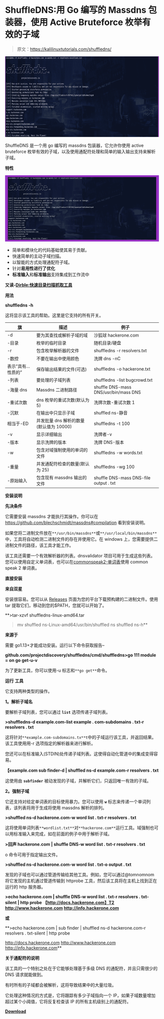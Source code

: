 # ShuffleDNS:用 Go 编写的 Massdns 包装器，使用 Active Bruteforce 枚举有效的子域

> 原文：<https://kalilinuxtutorials.com/shuffledns/>

[![ShuffleDNS : Wrapper Around Massdns Written In Go To Enumerate Valid Subdomains Using Active Bruteforce](img/39ce1a4c32802a690e190231df382ee3.png "ShuffleDNS : Wrapper Around Massdns Written In Go To Enumerate Valid Subdomains Using Active Bruteforce")](https://1.bp.blogspot.com/-oxkad2fGWDc/XnJe58lo5PI/AAAAAAAAFjo/IbUPoxMGIK4tN9IF67NlW0MVAgbf7Pk-QCLcBGAsYHQ/s1600/shuffledns-run%25281%2529.png)

ShuffleDNS 是一个用 go 编写的 massdns 包装器，它允许你使用 active bruteforce 枚举有效的子域，以及使用通配符处理和简单的输入输出支持来解析子域。

**特性**

![](img/4013c332eeccff6ac2a521f0e8a0a134.png)

*   简单和模块化的代码基础使其易于贡献。
*   快速简单的主动子域扫描。
*   以智能的方式处理通配符子域。
*   针对**易用性进行了优化**
*   **标准输入**和**标准输出**支持集成到工作流中

**又读-[Dirble:快速目录扫描抓取工具](https://kalilinuxtutorials.com/dirble/)**

**用法**

**shuffledns -h**

这将显示该工具的帮助。这里是它支持的所有开关。

| 旗 | 描述 | 例子 |
| --- | --- | --- |
| -d | 要为其查找或解析子域的域 | 沙狐球 hackerone.com |
| -目录 | 枚举的临时目录 | 随机目录/硬盘 |
| -r | 包含枚举解析器的文件 | shuffledns -r resolvers.txt |
| -数控 | 不要在输出中使用颜色 | 洗牌 dns -nC |
| 表示“具有…性质的” | 保存输出结果的文件(可选) | shuffledns -o hackerone.txt |
| -列表 | 要处理的子域列表 | shuffledns -list bugcrowd.txt |
| -海量 dns | Massdns 二进制路径 | shuffle DNS-mass DNS/usr/bin/mass DNS |
| -重试次数 | dns 枚举的重试次数(默认为 5) | 洗牌次数-重试次数 1 |
| -沉默 | 在输出中只显示子域 | shuffled ns-静音 |
| 相当于-ED | 并发批量 dns 解析的数量(默认值为 10000) | shuffledns -t 100 |
| -v | 显示详细输出 | 洗牌者-v |
| -版本 | 显示洗牌的版本 | 洗牌 DNS-版本 |
| -w | 包含对域强制使用的单词的文件 | shuffledns -w words.txt |
| -重量 | 并发通配符检查的数量(默认为 25) | shuffledns -wg 100 |
| -原始输入 | 包含现有 massdns 输出的文件 | shuffle DNS-mass DNS-file output . txt |

**安装说明**

**先决条件**

它需要安装 massdns 才能执行其操作。你可以在 https://github.com/blechschmidt/massdns#compilation 看到安装说明。

如果您将二进制文件放在`**/usr/bin/massdns**`或`**/usr/local/bin/massdns**`中，工具将自动检测二进制文件的存在并使用它。在 windows 上，您需要提供二进制文件的路径，该工具才能工作。

该工具还需要一个有效解析器的列表。dnsvalidator 项目可用于生成这些列表。您可以使用自定义单词表，也可以在[commonspeak2-单词表](https://github.com/assetnote/commonspeak2-wordlists/tree/master/subdomains)使用 common speak 2 单词表。

**直接安装**

**来自双星**

安装很容易。您可以从 [Releases](https://github.com/projectdiscovery/shuffledns/releases/) 页面为您的平台下载预构建的二进制文件。使用 tar 提取它们，移动到您的$PATH，您就可以开始了。

**>tar-xzvf shuffledns-linux-amd64.tar
>mv shuffled ns-Linux-amd64/usr/bin/shuffled ns
shuffled ns-h**

**来源于**

需要 go1.13+才能成功安装。运行以下命令获取报告–

**github.com/projectdiscovery/shuffledns/cmd/shuffledns>go 111 module = on go get-u-v**

为了更新工具，你可以使用-u 标志和`**go get**`命令。

**运行** **工具**

它支持两种类型的操作。

**1。解析子域名**

要解析子域列表，您可以通过 **`list`** 选项传递子域列表。

**>shuffledns-d example.com-list example . com-subdomains . txt-r resolvers . txt**

这将针对`**example.com-subdomains.tx**t`中的子域运行该工具，并返回结果。该工具使用用-r 选项指定的解析器来进行解析。

您还可以在标准输入(STDIN)处传递子域列表。这使得自动化管道中的集成变得容易。

**【example.com sub finder-d | shuffled ns-d example.com-r resolvers . txt**

这使用由 **`subfinder`** 被动发现的子域，并解析它们，只返回唯一有效的子域。

**2。强制子域**

它还支持对给定单词表的目标使用暴力。您可以使用 **`w`** 标志来传递一个单词列表，该列表将用于生成将使用 massdns 解析的排列。

**>shuffled ns-d hackerone.com-w word list . txt-r resolvers . txt**

这将使用单词列表`**wordlist.txt**`对`**hackerone.com**`运行工具。域强制也可以用标准输入来完成，如在前面的例子中用于解析子域。

**>回声 hackerone.com | shuffle DNS-w word list . txt-r resolvers . txt**

o 命令可用于指定输出文件。

**>shuffled ns-d hackerone.com-w word list . txt-o output . txt**

发现的子域也可以通过管道传输给其他工具。例如，您可以通过@tomnomnom 将它发现的主机通过管道传输到 httprobe 工具，然后该工具将在主机上找到正在运行的 http 服务器。

**>echo hackerone.com | shuffle DNS-w word list . txt-r resolvers . txt-silent | http probe
【http://docs.hackerone.com】T2
http://www.hackerone.com
http://info.hackerone.com**

**或**

**>echo hackerone.com | sub finder | shuffled ns-d hackerone.com-r resolvers . txt-silent | http probe

http://docs.hackerone.com
http://www.hackerone.com
http://info.hackerone.com**

**关于通配符的说明**

该工具的一个特别之处在于它能够处理基于多级 DNS 的通配符，并且只需很少的 DNS 请求就能做到。

有时所有的子域都会被解析，这将导致结果中的大量垃圾。

它处理这种情况的方式是，它将跟踪有多少子域指向一个 IP，如果子域数量增加超过某个小阈值，它将反复检查该 IP 的所有主机级别上的通配符。

[**Download**](https://github.com/projectdiscovery/shuffledns)